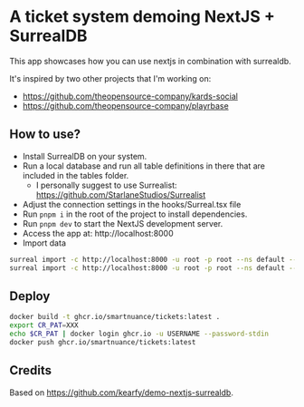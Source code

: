 # A ticket system demoing NextJS + SurrealDB

This app showcases how you can use nextjs in combination with surrealdb.

It's inspired by two other projects that I'm working on:
- https://github.com/theopensource-company/kards-social
- https://github.com/theopensource-company/playrbase

## How to use?

- Install SurrealDB on your system.
- Run a local database and run all table definitions in there that are included in the tables folder.
    - I personally suggest to use Surrealist: https://github.com/StarlaneStudios/Surrealist
- Adjust the connection settings in the hooks/Surreal.tsx file
- Run `pnpm i` in the root of the project to install dependencies.
- Run `pnpm dev`  to start the NextJS development server.
- Access the app at: http://localhost:8000
- Import data

```sh
surreal import -c http://localhost:8000 -u root -p root --ns default --db default tables/user.surql
surreal import -c http://localhost:8000 -u root -p root --ns default --db default tables/ticket.surql
```

## Deploy
```sh
docker build -t ghcr.io/smartnuance/tickets:latest .
export CR_PAT=XXX
echo $CR_PAT | docker login ghcr.io -u USERNAME --password-stdin
docker push ghcr.io/smartnuance/tickets:latest
```

## Credits

Based on https://github.com/kearfy/demo-nextjs-surrealdb.
